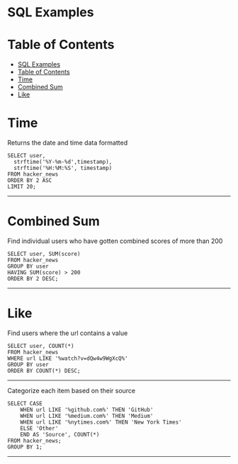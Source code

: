 # SQL Examples

# Table of Contents

- [SQL Examples](#sql-examples)
- [Table of Contents](#table-of-contents)
- [Time](#time)
- [Combined Sum](#combined-sum)
- [Like](#like)

# Time

Returns the date and time data formatted
```
SELECT user,
  strftime('%Y-%m-%d',timestamp),
  strftime('%H:%M:%S', timestamp)
FROM hacker_news
ORDER BY 2 ASC
LIMIT 20;
```
<hr>

# Combined Sum

Find individual users who have gotten combined scores of more than 200
```
SELECT user, SUM(score)
FROM hacker_news
GROUP BY user
HAVING SUM(score) > 200
ORDER BY 2 DESC;
```
<hr>

# Like

Find users where the url contains a value
```
SELECT user, COUNT(*)
FROM hacker_news
WHERE url LIKE '%watch?v=dQw4w9WgXcQ%'
GROUP BY user
ORDER BY COUNT(*) DESC;
```
<hr>

Categorize each item based on their source
```
SELECT CASE
    WHEN url LIKE '%github.com%' THEN 'GitHub'
    WHEN url LIKE '%medium.com%' THEN 'Medium'
    WHEN url LIKE '%nytimes.com%' THEN 'New York Times'
    ELSE 'Other'
    END AS 'Source', COUNT(*)
FROM hacker_news;
GROUP BY 1;
```
<hr>



